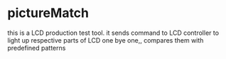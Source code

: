 # pictureMatch
this is a LCD production test tool. it sends command to LCD controller to light up respective parts of LCD one bye one,, compares them with predefined patterns
